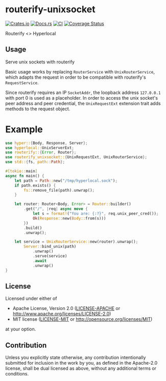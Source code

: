 # routerify-unixsocket
[![Crates.io](https://img.shields.io/crates/v/routerify-unixsocket.svg)](https://crates.io/crates/routerify-unixsocket)
[![Docs.rs](https://docs.rs/routerify-unixsocket/badge.svg)](https://docs.rs/routerify-unixsocket)
[![CI](https://github.com/routerify/routerify-unixsocket/workflows/Continuous%20Integration/badge.svg)](https://github.com/routerify/routerify-unixsocket/actions)
[![Coverage Status](https://coveralls.io/repos/github/routerify/routerify-unixsocket/badge.svg?branch=master)](https://coveralls.io/github/routerify/routerify-unixsocket?branch=master)

Routerify <> Hyperlocal

## Usage
Serve unix sockets with routerify

Basic usage works by replacing `RouterService` with `UnixRouterService`, which adapts the 
request in order to be compatible with routerify's `RequestService`.

Since routerify requires an IP `SocketAddr`, the loopback address `127.0.0.1` with port 0 is used as a placeholder. 
In order to access the unix socket's peer address and peer credential, the `UnixRequestExt` extension trait adds methods to the request object.

# Example

```rust
use hyper::{Body, Response, Server};
use hyperlocal::UnixServerExt;
use routerify::{Error, Router};
use routerify_unixsocket::{UnixRequestExt, UnixRouterService};
use std::{fs, path::Path};

#[tokio::main]
async fn main() {
    let path = Path::new("/tmp/hyperlocal.sock");
    if path.exists() {
        fs::remove_file(path).unwrap();
    }

    let router: Router<Body, Error> = Router::builder()
        .get("/", |req| async move {
            let s = format!("You are: {:?}", req.unix_peer_cred());
            Ok(Response::new(Body::from(s)))
        })
        .build()
        .unwrap();

    let service = UnixRouterService::new(router).unwrap();
        Server::bind_unix(path)
            .unwrap()
            .serve(service)
            .await
            .unwrap()
}
```


## License

Licensed under either of

 * Apache License, Version 2.0
   ([LICENSE-APACHE](LICENSE-APACHE) or http://www.apache.org/licenses/LICENSE-2.0)
 * MIT license
   ([LICENSE-MIT](LICENSE-MIT) or http://opensource.org/licenses/MIT)

at your option.

## Contribution

Unless you explicitly state otherwise, any contribution intentionally submitted
for inclusion in the work by you, as defined in the Apache-2.0 license, shall be
dual licensed as above, without any additional terms or conditions.
